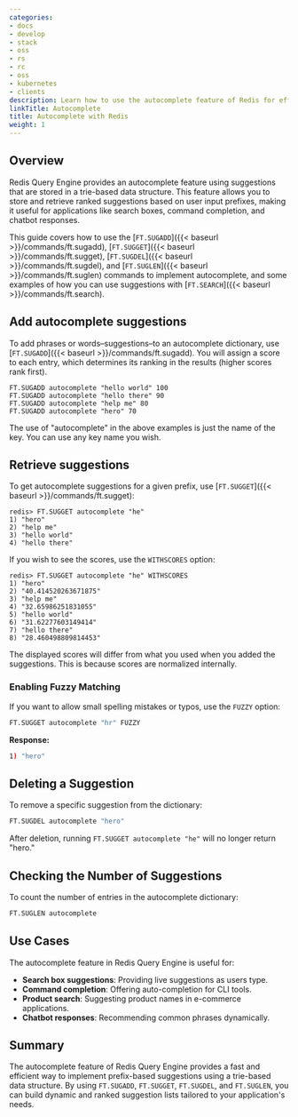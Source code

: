 ```yaml
---
categories:
- docs
- develop
- stack
- oss
- rs
- rc
- oss
- kubernetes
- clients
description: Learn how to use the autocomplete feature of Redis for efficient prefix-based search and suggestions.
linkTitle: Autocomplete
title: Autocomplete with Redis
weight: 1
---
```


## Overview

Redis Query Engine provides an autocomplete feature using suggestions that are stored in a trie-based data structure.
This feature allows you to store and retrieve ranked suggestions based on user input prefixes, making it useful for applications like search boxes, command completion, and chatbot responses.

This guide covers how to use the [`FT.SUGADD`]({{< baseurl >}}/commands/ft.sugadd), [`FT.SUGGET`]({{< baseurl >}}/commands/ft.sugget), [`FT.SUGDEL`]({{< baseurl >}}/commands/ft.sugdel), and [`FT.SUGLEN`]({{< baseurl >}}/commands/ft.suglen) commands to implement autocomplete, and some examples of how you can use suggestions with [`FT.SEARCH`]({{< baseurl >}}/commands/ft.search).

## Add autocomplete suggestions

To add phrases or words–suggestions–to an autocomplete dictionary, use [`FT.SUGADD`]({{< baseurl >}}/commands/ft.sugadd). You will assign a score to each entry, which determines its ranking in the results (higher scores rank first).

```
FT.SUGADD autocomplete "hello world" 100
FT.SUGADD autocomplete "hello there" 90
FT.SUGADD autocomplete "help me" 80
FT.SUGADD autocomplete "hero" 70
```

The use of "autocomplete" in the above examples is just the name of the key. You can use any key name you wish.

## Retrieve suggestions

To get autocomplete suggestions for a given prefix, use [`FT.SUGGET`]({{< baseurl >}}/commands/ft.sugget):

```
redis> FT.SUGGET autocomplete "he"
1) "hero"
2) "help me"
3) "hello world"
4) "hello there"
```

If you wish to see the scores, use the `WITHSCORES` option:

```
redis> FT.SUGGET autocomplete "he" WITHSCORES
1) "hero"
2) "40.414520263671875"
3) "help me"
4) "32.65986251831055"
5) "hello world"
6) "31.62277603149414"
7) "hello there"
8) "28.460498809814453"
```

The displayed scores will differ from what you used when you added the suggestions. This is because scores are normalized internally.

### Enabling Fuzzy Matching

If you want to allow small spelling mistakes or typos, use the `FUZZY` option:

```sh
FT.SUGGET autocomplete "hr" FUZZY
```

**Response:**
```sh
1) "hero"
```

## Deleting a Suggestion

To remove a specific suggestion from the dictionary:

```sh
FT.SUGDEL autocomplete "hero"
```

After deletion, running `FT.SUGGET autocomplete "he"` will no longer return "hero."

## Checking the Number of Suggestions

To count the number of entries in the autocomplete dictionary:

```sh
FT.SUGLEN autocomplete
```

## Use Cases

The autocomplete feature in Redis Query Engine is useful for:

- **Search box suggestions**: Providing live suggestions as users type.
- **Command completion**: Offering auto-completion for CLI tools.
- **Product search**: Suggesting product names in e-commerce applications.
- **Chatbot responses**: Recommending common phrases dynamically.

## Summary

The autocomplete feature of Redis Query Engine provides a fast and efficient way to implement prefix-based suggestions using a trie-based data structure. By using `FT.SUGADD`, `FT.SUGGET`, `FT.SUGDEL`, and `FT.SUGLEN`, you can build dynamic and ranked suggestion lists tailored to your application's needs.

